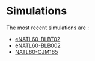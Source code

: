 # Simulations

The most recent simulations are :
  - [eNATL60-BLBT02](enatl60-blbt02.md)
  - [eNATL60-BLB002](enatl60-blb002.md)
  - [NATL60-CJM165](natl60-cjm165.md)
